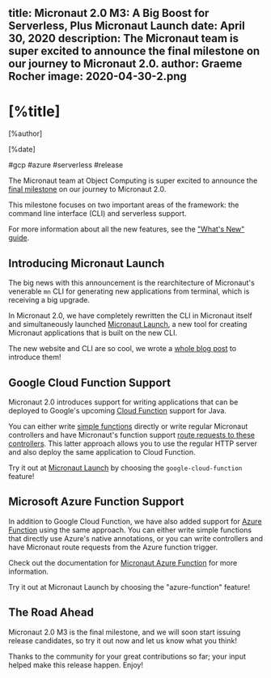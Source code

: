 title: Micronaut 2.0 M3: A Big Boost for Serverless, Plus Micronaut Launch
date: April 30, 2020
description: The Micronaut team is super excited to announce the final milestone on our journey to Micronaut 2.0.
author: Graeme Rocher
image: 2020-04-30-2.png
---

# [%title]

[%author]

[%date] 

#gcp #azure #serverless #release

The Micronaut team at Object Computing is super excited to announce the [final milestone](https://github.com/micronaut-projects/micronaut-core/releases/tag/v2.0.0.M2) on our journey to Micronaut 2.0.

This milestone focuses on two important areas of the framework: the command line interface (CLI) and serverless support.

For more information about all the new features, see the ["What's New" guide](https://docs.micronaut.io/2.0.0.M3/guide/index.html#whatsNew).

## Introducing Micronaut Launch

The big news with this announcement is the rearchitecture of Micronaut's venerable `mn` CLI for generating new applications from terminal, which is receiving a big upgrade.

In Micronaut 2.0, we have completely rewritten the CLI in Micronaut itself and simultaneously launched [Micronaut Launch](https://micronaut.io/launch/), a new tool for creating Micronaut applications that is built on the new CLI.

The new website and CLI are so cool, we wrote a [whole blog post](/blog/2020-04-30-introducing-micronaut-launch.html) to introduce them!

## Google Cloud Function Support

Micronaut 2.0 introduces support for writing applications that can be deployed to Google's upcoming [Cloud Function](https://cloud.google.com/functions) support for Java.

You can either write [simple functions](https://micronaut-projects.github.io/micronaut-gcp/2.0.x/guide/#simpleFunctions) directly or write regular Micronaut controllers and have Micronaut's function support [route requests to these controllers](https://micronaut-projects.github.io/micronaut-gcp/2.0.x/guide/#httpFunctions). This latter approach allows you to use the regular HTTP server and also deploy the same application to Cloud Function.

Try it out at [Micronaut Launch](https://micronaut.io/launch/) by choosing the `google-cloud-function` feature!

## Microsoft Azure Function Support

In addition to Google Cloud Function, we have also added support for [Azure Function](https://azure.microsoft.com/en-us/services/functions/) using the same approach. You can either write simple functions that directly use Azure's native annotations, or you can write controllers and have Micronaut route requests from the Azure function trigger.

Check out the documentation for [Micronaut Azure Function](https://micronaut-projects.github.io/micronaut-azure/1.0.x/guide/#azureFunction) for more information.

Try it out at Micronaut Launch by choosing the "azure-function" feature!

## The Road Ahead

Micronaut 2.0 M3 is the final milestone, and we will soon start issuing release candidates, so try it out now and let us know what you think!

Thanks to the community for your great contributions so far; your input helped make this release happen. Enjoy!
